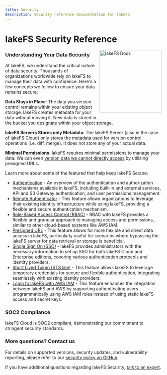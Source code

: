 ```yaml
---
title: Security
description: Security reference documentation for lakeFS
---
```


# lakeFS Security Reference

<img src="/assets/img/docs_logo.png" alt="lakeFS Docs" width=200 style="float: right; margin: 0 0 10px 10px;"/>

### Understanding Your Data Security ###

At lakeFS, we understand the critical nature of data security. Thousands of organizations worldwide rely on lakeFS to manage their data with confidence. Here's a few concepts we follow to ensure your data remains secure:

**Data Stays in Place**: The data you version control remains within your existing object storage. lakeFS creates metadata for your data without moving it. New data is stored in the bucket you designate within your object storage.

**lakeFS Servers Stores only Metadata**: The lakeFS Server (also in the case of lakeFS Cloud) only stores the metadata used for version control operations (i.e. diff, merge). It does not store any of your actual data.

**Minimal Permissions**: lakeFS requires minimal permissions to manage your data. We can even [version data we cannot directly access](https://lakefs.io/blog/pre-signed-urls/) by utilizing presigned URLs.

Learn more about some of the featured that help keep lakeFS Secure:

- [Authentication](/security/authentication/) - An overview of the authentication and authorization mechanisms available in lakeFS, including built-in and external services, API and S3 Gateway authentication, and user permissions management.
- [Remote Authenticator](/security/remote-authenticator/) - This feature allows organizations to leverage their existing identity infrastructure while using lakeFS, providing a flexible and secure authentication mechanism.
- [Role-Based Access Control (RBAC)](/security/rbac/) - RBAC with lakeFS provides a flexible and granular approach to managing access and permissions, similar to other cloud-based systems like AWS IAM.
- [Presigned URL](/security/presigned-url/) - This feature allows for more flexible and direct data access in lakeFS, particularly useful for scenarios where bypassing the lakeFS server for data retrieval or storage is beneficial.
- [Single Sign On (SSO)](/security/sso/) - lakeFS provides administrators with the necessary information to set up SSO for both lakeFS Cloud and Enterprise editions, covering various authentication protocols and identity providers.
- [Short Lived Token (STS like)](/security/sts-login/) - This feature allows lakeFS to leverage temporary credentials for secure and flexible authentication, integrating seamlessly with existing identity providers.
- [Login to lakeFS with AWS IAM](/security/external-principals-aws/) - This feature enhances the integration between lakeFS and AWS by supporting authenticating users programmatically using AWS IAM roles instead of using static lakeFS access and secret keys.

### SOC2 Compliance ###
lakeFS Cloud is SOC2 compliant, demonstrating our commitment to stringent security standards.

### More questions? Contact us ###
For details on supported versions, security updates, and vulnerability reporting, please refer to our [security policy on GitHub]( https://github.com/treeverse/lakeFS/security/policy).

If you have additional questions regarding lakeFS Security, [talk to an expert](https://meetings.hubspot.com/iddo-avneri/lakefs-security-questions).